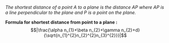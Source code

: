 *The shortest distance of a point $A$ to a plane is the distance $AP$ where $AP$ is a line perpendicular to the plane and $P$ is a point on the plane.*

**Formula for shortest distance from point to a plane  :**$$|\frac{\alpha n_{1}+\beta n_{2}+\gamma n_{2}+d}{\sqrt{n_{1}^{2}n_{2}^{2}n_{3}^{2}}}|$$
